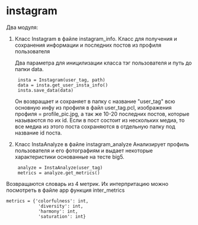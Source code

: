 # instagram

Два модуля:
1) Класс Instagram в файле instagram_info. Класс для получения и 
сохранения информации и последних постов из профиля пользователя

     Два параметра для иницилизации класса тэг пользователя
     и путь до папки data.
     
        insta = Instagram(user_tag, path)
        data = insta.get_user_insta_info()
        insta.save_data(data)
        
     Он возвращает и сохраняет в папку с название "user_tag"
     всю основную инфу из профиля в файл user_tag.pcl, изображения профиля
     = profile_pic.jpg, а так же 10-20 последних постов, которые 
     называются по их id.
     Если в пост состоит из нескольких медиа, то все медиа из этого поста
     сохраняются в отдельную папку под название id поста.
    
2) Класс InstaAnalyze в файле instagram_analyze 
Анализирует профиль пользователя и его фотографиям и выдает некоторые
характеристики основанные на тесте big5. 

        analyze = InstaAnalyze(user_tag)
        metrics = analyze.get_metrics()

Возвращаются словарь из 4 метрик. Их интерпритацию можно посмотреть в 
файле app функция inter_metrics

    metrics = {'colorfulness': int, 
                'diversity': int, 
                'harmony': int, 
                'saturation': int}



    
